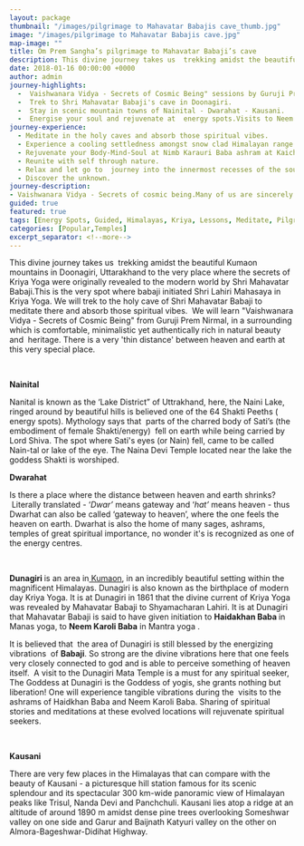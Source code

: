 ```yaml
---
layout: package
thumbnail: "/images/pilgrimage to Mahavatar Babajis cave_thumb.jpg"
image: "/images/pilgrimage to Mahavatar Babajis cave.jpg"
map-image: ""
title: Om Prem Sangha’s pilgrimage to Mahavatar Babaji’s cave
description: This divine journey takes us  trekking amidst the beautiful Kumaon        mountains in Doonagiri
date: 2018-01-16 00:00:00 +0000
author: admin
journey-highlights:
  -  Vaishwanara Vidya - Secrets of Cosmic Being" sessions by Guruji Prem Nirmal & Guruma Bharati.
  -  Trek to Shri Mahavatar Babaji's cave in Doonagiri.
  -  Stay in scenic mountain towns of Nainital - Dwarahat - Kausani.
  -  Energise your soul and rejuvenate at  energy spots.Visits to Neem      Karoli baba ashram at Kaichi,Heidakhan Baba Temple at Ranikhet,Naina        Devi Temple, Doonagiri Mata Temple.
journey-experience: 
  - Meditate in the holy caves and absorb those spiritual vibes.
  - Experience a cooling settledness amongst snow clad Himalayan range in front of Trushul and Nanda Devi peaks !
  - Rejuvenate your Body-Mind-Soul at Nimb Karauri Baba ashram at Kaichi Dham,  Heidakhan Baba Temple at Ranikhet, Doonagiri Mata temple and Naina Devi.
  - Reunite with self through nature.
  - Relax and let go to  journey into the innermost recesses of the soul.
  - Discover the unknown.
journey-description:
- Vaishwanara Vidya - Secrets of cosmic being.Many of us are sincerely trying to meditate but the practices we do bring neither prosperity and     nor peace or fulfillment. Sometimes as we start meditating, our life        becomes dry and gives happiness only in certain areas of life. If we        get wealth, we do not get peace of mind; and if we get name and fame,   we do not get harmonious relationships. Real right kind of meditation       should lead one to a complete fulfillment and a prosperous vibrant          blissful life! Should it not? But instead of meditating on the Whole we     actually are meditating on the partial and taking partial only as a     Whole because we simply cannot comprehend Whole! And that is the real       catch!
guided: true
featured: true
tags: [Energy Spots, Guided, Himalayas, Kriya, Lessons, Meditate, Pilgrimage, Popular, Scenic locations, Spiritual, Temples, Treks]
categories: [Popular,Temples]
excerpt_separator: <!--more-->
---
```


<p>This divine journey takes us  trekking amidst the beautiful Kumaon mountains in Doonagiri<!--more-->, Uttarakhand  to the very place where the secrets of Kriya Yoga were originally revealed to the modern world by Shri Mahavatar Babaji.This is the very spot where babaji initiated Shri Lahiri Mahasaya in Kriya Yoga. We will trek to the holy cave of Shri Mahavatar Babaji to meditate there and absorb those spiritual vibes.  We will learn "Vaishwanara Vidya - Secrets of Cosmic Being" from Guruji Prem Nirmal, in a surrounding which is comfortable, minimalistic yet authentically rich in natural beauty and  heritage. There is a very 'thin distance' between heaven and earth at this very special place.</p>
<p>&nbsp;</p>
<p><b>Nainital</b></p>
<p>Nanital is known as the ‘Lake District” of Uttrakhand, here, the Naini Lake, ringed around by beautiful hills is believed one of the 64 Shakti Peeths ( energy spots). Mythology says that  parts of the charred body of Sati’s (the embodiment of female Shakti/energy)  fell on earth while being carried by Lord Shiva. The spot where Sati's eyes (or Nain) fell, came to be called Nain-tal or lake of the eye. The Naina Devi Temple located near the lake the goddess Shakti is worshiped.</p>
<p><b>Dwarahat </b></p>
<p>Is there a place where the distance between heaven and earth shrinks?  Literally translated - ‘<i>Dwar’</i> means gateway and ‘<i>hat’</i> means heaven - thus Dwarhat can also be called ‘gateway to heaven’, where the one feels the heaven on earth. Dwarhat is also the home of many sages, ashrams, temples of great spiritual importance, no wonder it's is recognized as one of the energy centres.</p>
<p>&nbsp;</p>
<p><b>Dunagiri </b>is an area in<a href="http://wikitravel.org/en/Kumaon"> Kumaon</a>, in an incredibly beautiful setting within the magnificent Himalayas. Dunagiri is also known as the birthplace of modern day Kriya Yoga. It is at Dunagiri in 1861 that the divine current of Kriya Yoga was revealed by Mahavatar Babaji to Shyamacharan Lahiri. It is at Dunagiri that Mahavatar Babaji is said to have given initiation to <b>Haidakhan Baba </b>in Manas yoga, to <b>Neem Karoli Baba</b> in Mantra yoga .</p>
<p>It is believed that  the area of Dunagiri is still blessed by the energizing vibrations  of <b>Babaji</b>. So strong are the divine vibrations here that one feels very closely connected to god and is able to perceive something of heaven itself.  A visit to the Dunagiri Mata Temple is a must for any spiritual seeker, The Goddess at Dunagiri is the Goddess of yogis, she grants nothing but liberation! One will experience tangible vibrations during the  visits to the ashrams of Haidkhan Baba and Neem Karoli Baba. Sharing of spiritual stories and meditations at these evolved locations will rejuvenate spiritual seekers.  </p>
<p>&nbsp;</p>
<p><b>Kausani</b></p>
<p>There are very few places in the Himalayas that can compare with the beauty of Kausani - a picturesque hill station famous for its scenic splendour and its spectacular 300 km-wide panoramic view of Himalayan peaks like Trisul, Nanda Devi and Panchchuli. Kausani lies atop a ridge at an altitude of around 1890 m amidst dense pine trees overlooking Someshwar valley on one side and Garur and Baijnath Katyuri valley on the other on Almora-Bageshwar-Didihat Highway.</p>
